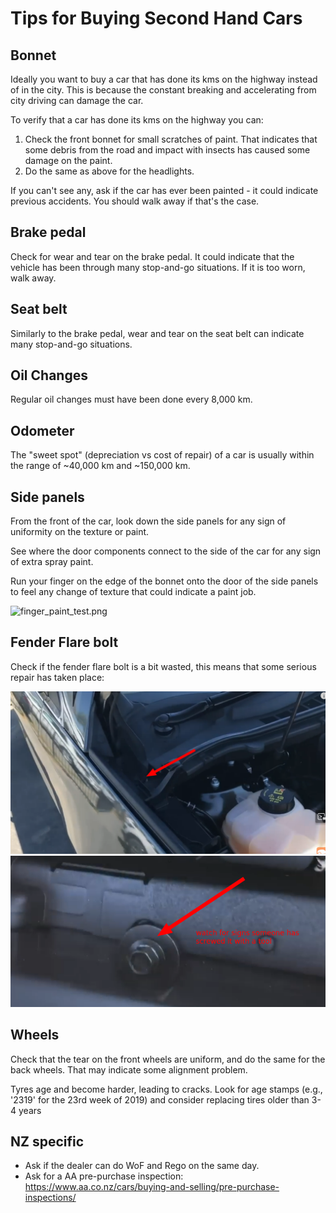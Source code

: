 # Tips for Buying Second Hand Cars

## Bonnet

Ideally you want to buy a car that has done its kms on the highway instead of
in the city. This is because the constant breaking and accelerating from city
driving can damage the car.

To verify that a car has done its kms on the highway you can:

1. Check the front bonnet for small scratches of paint. That indicates that
   some debris from the road and impact with insects has caused some damage on
   the paint.
2. Do the same as above for the headlights.

If you can't see any, ask if the car has ever been painted - it could indicate
previous accidents. You should walk away if that's the case.

## Brake pedal

Check for wear and tear on the brake pedal. It could indicate that the vehicle
has been through many stop-and-go situations. If it is too worn, walk away.

## Seat belt

Similarly to the brake pedal, wear and tear on the seat belt can indicate many
stop-and-go situations.

## Oil Changes

Regular oil changes must have been done every 8,000 km.

## Odometer

The "sweet spot" (depreciation vs cost of repair) of a car is usually within
the range of ~40,000 km and ~150,000 km.

## Side panels

From the front of the car, look down the side panels for any sign of uniformity
on the texture or paint.

See where the door components connect to the side of the car for any sign of
extra spray paint.

Run your finger on the edge of the bonnet onto the door of the side panels to
feel any change of texture that could indicate a paint job.

![finger_paint_test.png](finger_paint_test.png)

## Fender Flare bolt

Check if the fender flare bolt is a bit wasted, this means that some serious
repair has taken place:

![fender_flare_bolt.png](fender_flare_bolt.png)
![fender_flare_bolt2.png](fender_flare_bolt2.png)

## Wheels

Check that the tear on the front wheels are uniform, and do the same for the
back wheels. That may indicate some alignment problem.

Tyres age and become harder, leading to cracks. Look for age stamps (e.g.,
'2319' for the 23rd week of 2019) and consider replacing tires older than 3-4
years

## NZ specific

- Ask if the dealer can do WoF and Rego on the same day.
- Ask for a AA pre-purchase inspection:
  https://www.aa.co.nz/cars/buying-and-selling/pre-purchase-inspections/

